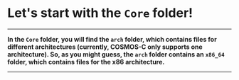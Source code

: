 # Let's start with the `Core` folder!
---
**In the `Core` folder, you will find the `arch` folder, which contains files for different architectures (currently, COSMOS-C only supports one architecture). So, as you might guess, the `arch` folder contains an `x86_64` folder, which contains files for the x86 architecture.**

---